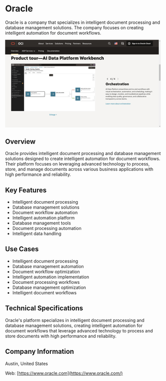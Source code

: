 # Oracle

Oracle is a company that specializes in intelligent document processing and database management solutions. The company focuses on creating intelligent automation for document workflows.

![Oracle](assets/oracle.png)


## Overview

Oracle provides intelligent document processing and database management solutions designed to create intelligent automation for document workflows. Their platform focuses on leveraging advanced technology to process, store, and manage documents across various business applications with high performance and reliability.

## Key Features

- Intelligent document processing
- Database management solutions
- Document workflow automation
- Intelligent automation platform
- Database management tools
- Document processing automation
- Intelligent data handling

## Use Cases

- Intelligent document processing
- Database management automation
- Document workflow optimization
- Intelligent automation implementation
- Document processing workflows
- Database management optimization
- Intelligent document workflows

## Technical Specifications

Oracle's platform specializes in intelligent document processing and database management solutions, creating intelligent automation for document workflows that leverage advanced technology to process and store documents with high performance and reliability.

## Company Information

Austin, United States

Web: [https://www.oracle.com](https://www.oracle.com/) 